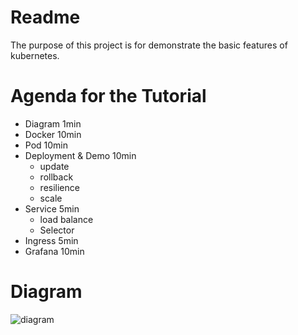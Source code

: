 # Readme
The purpose of this project is for demonstrate the basic features of kubernetes.

# Agenda for the Tutorial
- Diagram 1min
- Docker 10min
- Pod 10min
- Deployment & Demo 10min
    - update
    - rollback
    - resilience
    - scale
- Service 5min
    - load balance
    - Selector
- Ingress 5min
- Grafana 10min

# Diagram

![diagram](https://github.com/hlxwell/k8s-beginner-demo/raw/master/diagram.png)

